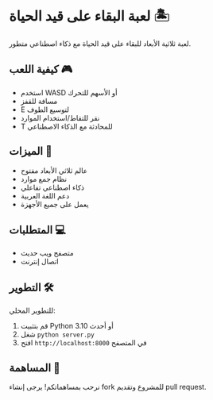 # لعبة البقاء على قيد الحياة 🏝️

لعبة ثلاثية الأبعاد للبقاء على قيد الحياة مع ذكاء اصطناعي متطور.

## كيفية اللعب 🎮

- استخدم WASD أو الأسهم للتحرك
- مسافة للقفز
- E لتوسيع الطوف
- نقر للتقاط/استخدام الموارد
- T للمحادثة مع الذكاء الاصطناعي

## الميزات 🌟

- عالم ثلاثي الأبعاد مفتوح
- نظام جمع موارد
- ذكاء اصطناعي تفاعلي
- دعم اللغة العربية
- يعمل على جميع الأجهزة

## المتطلبات 💻

- متصفح ويب حديث
- اتصال إنترنت

## التطوير 🛠️

للتطوير المحلي:
1. قم بتثبيت Python 3.10 أو أحدث
2. شغل `python server.py`
3. افتح `http://localhost:8000` في المتصفح

## المساهمة 🤝

نرحب بمساهماتكم! يرجى إنشاء fork للمشروع وتقديم pull request.
